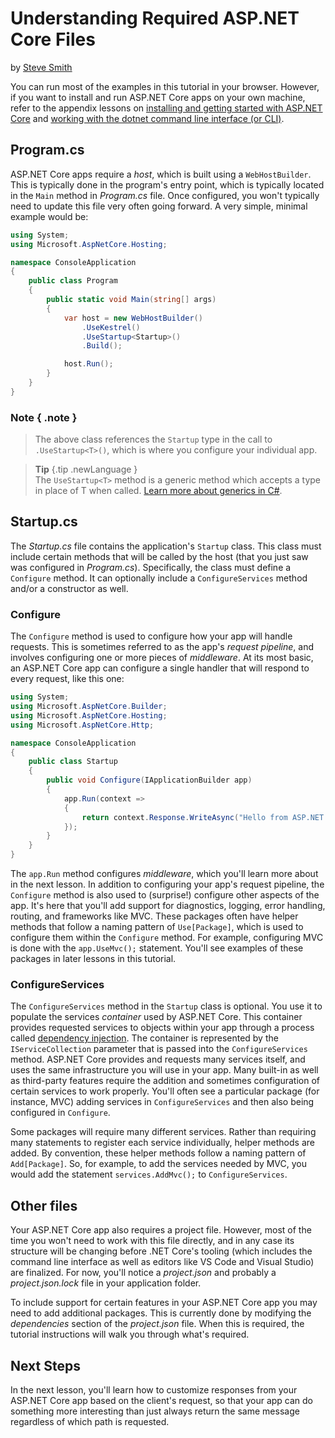 # Understanding Required ASP.NET Core Files
by [Steve Smith](http://deviq.com/me/steve-smith)

You can run most of the examples in this tutorial in your browser. However, if you want to install and run ASP.NET Core apps on your own machine, refer to the appendix lessons on [installing and getting started with ASP.NET Core](your-first.md) and [working with the dotnet command line interface (or CLI)](dotnet-cli.md).

## Program.cs


ASP.NET Core apps require a *host*, which is built using a ``WebHostBuilder``. This is typically done in the program's entry point, which is typically located in the ``Main`` method in *Program.cs* file. Once configured, you won't typically need to update this file very often going forward. A very simple, minimal example would be:

```c#
using System;
using Microsoft.AspNetCore.Hosting;

namespace ConsoleApplication
{
    public class Program
    {
        public static void Main(string[] args)
        {
            var host = new WebHostBuilder()
                .UseKestrel()
                .UseStartup<Startup>()
                .Build();

            host.Run();
        }
    }
}
```

### Note { .note }
> The above class references the ``Startup`` type in the call to ``.UseStartup<T>()``, which is where you configure your individual app.

> **Tip** {.tip .newLanguage }    
> The ``UseStartup<T>`` method is a generic method which accepts a type in place of T when called. [Learn more about generics in C#](https://msdn.microsoft.com/en-us/library/512aeb7t.aspx).

## Startup.cs

The *Startup.cs* file contains the application's ``Startup`` class. This class must include certain methods that will be called by the host (that you just saw was configured in *Program.cs*). Specifically, the class must define a ``Configure`` method. It can optionally include a ``ConfigureServices`` method and/or a constructor as well.

### Configure

The ``Configure`` method is used to configure how your app will handle requests. This is sometimes referred to as the app's *request pipeline*, and involves configuring one or more pieces of *middleware*. At its most basic, an ASP.NET Core app can configure a single handler that will respond to every request, like this one:

```c#
using System;
using Microsoft.AspNetCore.Builder;
using Microsoft.AspNetCore.Hosting;
using Microsoft.AspNetCore.Http;

namespace ConsoleApplication
{
    public class Startup
    {
        public void Configure(IApplicationBuilder app)
        {
            app.Run(context =>
            {
                return context.Response.WriteAsync("Hello from ASP.NET Core!");
            });
        }
    }
}
```

The ``app.Run`` method configures *middleware*, which you'll learn more about in the next lesson. In addition to configuring your app's request pipeline, the ``Configure`` method is also used to (surprise!) configure other aspects of the app. It's here that you'll add support for diagnostics, logging, error handling, routing, and frameworks like MVC. These packages often have helper methods that follow a naming pattern of ``Use[Package]``, which is used to configure them within the ``Configure`` method. For example, configuring MVC is done with the ``app.UseMvc();`` statement. You'll see examples of these packages in later lessons in this tutorial. 

### ConfigureServices

The ``ConfigureServices`` method in the ``Startup`` class is optional. You use it to populate the services *container* used by ASP.NET Core. This container provides requested services to objects within your app through a process called [dependency injection](http://deviq.com/dependency-injection/). The container is represented by the ``IServiceCollection`` parameter that is passed into the ``ConfigureServices`` method. ASP.NET Core provides and requests many services itself, and uses the same infrastructure you will use in your app. Many built-in as well as third-party features require the addition and sometimes configuration of certain services to work properly. You'll often see a particular package (for instance, MVC) adding services in ``ConfigureServices`` and then also being configured in ``Configure``.

Some packages will require many different services. Rather than requiring many statements to register each service individually, helper methods are added. By convention, these helper methods follow a naming pattern of ``Add[Package]``. So, for example, to add the services needed by MVC, you would add the statement ``services.AddMvc();`` to ``ConfigureServices``.

## Other files

Your ASP.NET Core app also requires a project file. However, most of the time you won't need to work with this file directly, and in any case its structure will be changing before .NET Core's tooling (which includes the command line interface as well as editors like VS Code and Visual Studio) are finalized. For now, you'll notice a *project.json* and probably a *project.json.lock* file in your application folder.

To include support for certain features in your ASP.NET Core app you may need to add additional packages. This is currently done by modifying the *dependencies* section of the *project.json* file. When this is required, the tutorial instructions will walk you through what's required.

## Next Steps

In the next lesson, you'll learn how to customize responses from your ASP.NET Core app based on the client's request, so that your app can do something more interesting than just always return the same message regardless of which path is requested.
